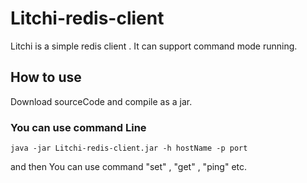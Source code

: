 # Litchi-redis-client
Litchi is a simple redis client . It can support command mode running.

## How to use 
Download sourceCode and compile as a jar.
### You can use command Line
```
java -jar Litchi-redis-client.jar -h hostName -p port 
```
and then 
You can use command "set" , "get" , "ping" etc.

